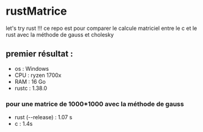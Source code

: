 # rustMatrice
let's try rust !!! ce repo est pour comparer le calcule matriciel entre le c et le rust avec la méthode de gauss et cholesky

## premier résultat : 
- os : Windows
- CPU : ryzen 1700x
- RAM : 16 Go
- rustc : 1.38.0
### pour une matrice de 1000*1000 avec la méthode de gauss
 - rust (--release) : 1.07 s
 - c : 1.4s


